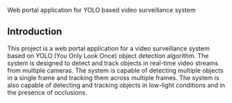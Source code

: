 Web portal application for YOLO based video surveillance system

## Introduction

This project is a web portal application for a video surveillance system based on YOLO (You Only Look Once) object detection algorithm. The system is designed to detect and track objects in real-time video streams from multiple cameras. The system is capable of detecting multiple objects in a single frame and tracking them across multiple frames. The system is also capable of detecting and tracking objects in low-light conditions and in the presence of occlusions.
